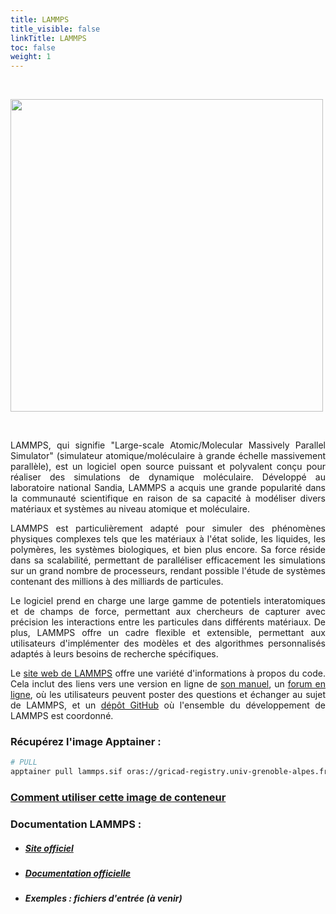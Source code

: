 ```yaml
---
title: LAMMPS
title_visible: false
linkTitle: LAMMPS
toc: false
weight: 1
---
```


<br/>

<a href="https://www.lammps.org/" target="_blank"><img src="/images/lammps-logo.png" width="500px"></a>

<br/>

<div align="justify">

LAMMPS, qui signifie "Large-scale Atomic/Molecular Massively Parallel Simulator" (simulateur atomique/moléculaire à grande échelle massivement parallèle), est un logiciel open source puissant et polyvalent conçu pour réaliser des simulations de dynamique moléculaire. Développé au laboratoire national Sandia, LAMMPS a acquis une grande popularité dans la communauté scientifique en raison de sa capacité à modéliser divers matériaux et systèmes au niveau atomique et moléculaire.

LAMMPS est particulièrement adapté pour simuler des phénomènes physiques complexes tels que les matériaux à l'état solide, les liquides, les polymères, les systèmes biologiques, et bien plus encore. Sa force réside dans sa scalabilité, permettant de paralléliser efficacement les simulations sur un grand nombre de processeurs, rendant possible l'étude de systèmes contenant des millions à des milliards de particules.

Le logiciel prend en charge une large gamme de potentiels interatomiques et de champs de force, permettant aux chercheurs de capturer avec précision les interactions entre les particules dans différents matériaux. De plus, LAMMPS offre un cadre flexible et extensible, permettant aux utilisateurs d'implémenter des modèles et des algorithmes personnalisés adaptés à leurs besoins de recherche spécifiques.

Le <a href="https://www.lammps.org/" target="_blank">site web de LAMMPS</a> offre une variété d'informations à propos du code. Cela inclut des liens vers une version en ligne de <a href="https://docs.lammps.org/Manual.html" target="_blank">son manuel</a>, un <a href="https://www.lammps.org/forum.html" target="_blank">forum en ligne</a>, où les utilisateurs peuvent poster des questions et échanger au sujet de LAMMPS, et un <a href="https://github.com/lammps/lammps" target="_blank">dépôt GitHub</a> où l'ensemble du développement de LAMMPS est coordonné.

</div>

<!-- ### Lien de téléchargement direct : {{< inline-svg src="paperclip" height="32px" width="32px" class="svg-inline-custom" >}} LAMMPS _(à venir)_ -->

### Récupérez l'image Apptainer :

```sh
# PULL
apptainer pull lammps.sif oras://gricad-registry.univ-grenoble-alpes.fr/diamond/apptainer/apptainer-singularity-projects/lammps.sif:latest
```

### <a href="/fr/documentation/by-container/lammps">Comment utiliser cette image de conteneur</a>

### Documentation LAMMPS :

- ##### <a href="https://www.lammps.org/" target="_blank">Site officiel</a>

- ##### <a href="https://docs.lammps.org/" target="_blank">Documentation officielle</a>

- ##### Exemples : fichiers d'entrée _(à venir)_